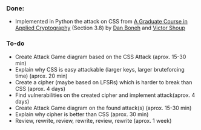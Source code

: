 ### Done:
* Implemented in Python the attack on CSS from [A Graduate Course in Applied Cryptography](https://toc.cryptobook.us/) (Section 3.8) by [Dan Boneh](https://crypto.stanford.edu/~dabo) and [Victor Shoup](https://shoup.net/)

### To-do

* Create Attack Game diagram based on the CSS Attack (aprox. 15-30 min)
* Explain why CSS is easy attackable (larger keys, larger bruteforcing time) (aprox. 20 min)
* Create a cipher (maybe based on LFSRs) which is harder to break than CSS (aprox. 4 days)
* Find vulnerabilities on the created cipher and implement attack(aprox. 4 days)
* Create Attack Game diagram on the found attack(s) (aprox. 15-30 min)
* Explain why cipher is better than CSS (aprox. 30 min)
* Review, rewrite, review, rewrite, review, rewrite (aprox. 1 week)
